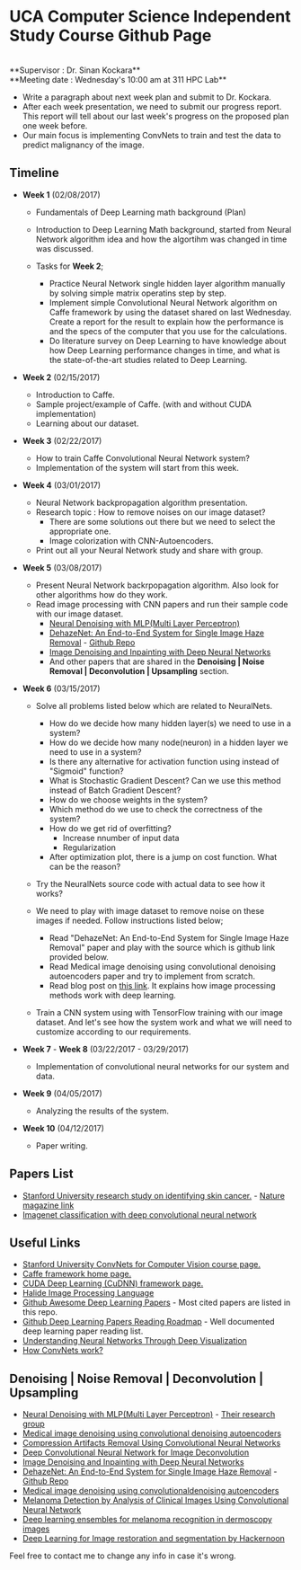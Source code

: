 # UCA Computer Science Independent Study Course Github Page
<br>
**Supervisor : Dr. Sinan Kockara**
<br>
**Meeting date : Wednesday's 10:00 am at 311 HPC Lab**

 - Write a paragraph about next week plan and submit to Dr. Kockara.
 - After each week presentation, we need to submit our progress report. This report will tell about our last week's progress on the proposed plan one week before.
 - Our main focus is implementing ConvNets to train and test the data to predict malignancy of the image.


 ## Timeline


 - **Week 1** (02/08/2017)
	- Fundamentals of Deep Learning math background (Plan)

	- Introduction to Deep Learning Math background, started from Neural Network algorithm idea and how the algortihm was changed in time was discussed.
	- Tasks for **Week 2**;
		- Practice Neural Network single hidden layer algorithm manually by solving simple matrix operatins step by step.
		- Implement simple Convolutional Neural Network algorithm on Caffe framework by using the dataset shared on last Wednesday. Create a report for the result to explain how the performance is and the specs of the computer that you use for the calculations.
		- Do literature survey on Deep Learning to have knowledge about how Deep Learning performance changes in time, and what is the state-of-the-art studies related to Deep Learning.

 - **Week 2** (02/15/2017)
	- Introduction to Caffe.
	- Sample project/example of Caffe. (with and without CUDA implementation)
	- Learning about our dataset.

 - **Week 3** (02/22/2017)
	- How to train Caffe Convolutional Neural Network system?
	- Implementation of the system will start from this week.

 - **Week 4** (03/01/2017)
	- Neural Network backpropagation algorithm presentation.
	- Research topic : How to remove noises on our image dataset?
		- There are some solutions out there but we need to select the appropriate one.
		- Image colorization with CNN-Autoencoders.
	- Print out all your Neural Network study and share with group.

 - **Week 5** (03/08/2017)
	- Present Neural Network backrpopagation algorithm. Also look for other algorithms how do they work.
	- Read image processing with CNN papers and run their sample code with our image dataset.
		- [Neural Denoising with MLP(Multi Layer Perceptron)](http://webdav.is.mpg.de/pixel/files/neural_denoising/paper.pdf)
		- [DehazeNet: An End-to-End System for Single Image Haze Removal](https://arxiv.org/pdf/1601.07661.pdf) - [Github Repo](https://github.com/zlinker/DehazeNet)
		- [Image Denoising and Inpainting with Deep Neural Networks](https://papers.nips.cc/paper/4686-image-denoising-and-inpainting-with-deep-neural-networks.pdf)
		- And other papers that are shared in the **Denoising | Noise Removal | Deconvolution | Upsampling** section.

 - **Week 6** (03/15/2017)
 	- Solve all problems listed below which are related to NeuralNets.
 		- How do we decide how many hidden layer(s) we need to use in a system?
 		- How do we decide how many node(neuron) in a hidden layer we need to use in a system?
 		- Is there any alternative for activation function using instead of "Sigmoid" function?
 		- What is Stochastic Gradient Descent? Can we use this method instead of Batch Gradient Descent?
 		- How do we choose weights in the system?
 		- Which method do we use to check the correctness of the system?
 		- How do we get rid of overfitting?
 			- Increase nnumber of input data
 			- Regularization
 		- After optimization plot, there is a jump on cost function. What can be the reason?

 	- Try the NeuralNets source code with actual data to see how it works?
 	- We need to play with image dataset to remove noise on these images if needed. Follow instructions listed below;
 		- Read "DehazeNet: An End-to-End System for Single Image Haze Removal" paper and play with the source which is github link provided below.
 		- Read Medical image denoising using convolutional denoising autoencoders paper and try to implement from scratch.
 		- Read blog post on [this link](https://hackernoon.com/autoencoders-deep-learning-bits-1-11731e200694#.ykdao8jat). It explains how image processing methods work with deep learning.

 	- Train a CNN system using with TensorFlow training with our image dataset. And let's see how the system work and what we will need to customize according to our requirements.

 - **Week 7** - **Week 8** (03/22/2017 - 03/29/2017)
	- Implementation of convolutional neural networks for our system and data.

 - **Week 9** (04/05/2017)
	- Analyzing the results of the system.

 - **Week 10** (04/12/2017)
	- Paper writing.

 ## Papers List
 - [Stanford University research study on identifying skin cancer.](http://news.stanford.edu/2017/01/25/artificial-intelligence-used-identify-skin-cancer/) - [Nature magazine link](http://www.nature.com/nature/journal/v542/n7639/pdf/nature21056.pdf)
 - [Imagenet classification with deep convolutional neural network](http://papers.nips.cc/paper/4824-imagenet-classification-with-deep-convolutional-neural-networks.pdf)

 ## Useful Links
 - [Stanford University ConvNets for Computer Vision course page.](http://cs231n.stanford.edu/)
 - [Caffe framework home page.](http://caffe.berkeleyvision.org/)
 - [CUDA Deep Learning (CuDNN) framework page.](https://developer.nvidia.com/cudnn)
 - [Halide Image Processing Language](http://halide-lang.org/)
 - [Github Awesome Deep Learning Papers](https://github.com/terryum/awesome-deep-learning-papers) - Most cited papers are listed in this repo.
 - [Github Deep Learning Papers Reading Roadmap](https://github.com/songrotek/Deep-Learning-Papers-Reading-Roadmap) - Well documented deep learning paper reading list.
 - [Understanding Neural Networks Through Deep Visualization](https://arxiv.org/pdf/1506.06579.pdf)
 - [How ConvNets work?](http://cs231n.github.io/convolutional-networks/)


## Denoising | Noise Removal | Deconvolution | Upsampling
 - [Neural Denoising with MLP(Multi Layer Perceptron)](http://webdav.is.mpg.de/pixel/files/neural_denoising/paper.pdf) - [Their research group](http://people.tuebingen.mpg.de/burger/neural_denoising/)
 - [Medical image denoising using convolutional denoising autoencoders](https://arxiv.org/pdf/1608.04667.pdf)
 - [Compression Artifacts Removal Using Convolutional Neural Networks](https://arxiv.org/pdf/1605.00366.pdf)
 - [Deep Convolutional Neural Network for Image Deconvolution](https://papers.nips.cc/paper/5485-deep-convolutional-neural-network-for-image-deconvolution.pdf)
 - [Image Denoising and Inpainting with Deep Neural Networks](https://papers.nips.cc/paper/4686-image-denoising-and-inpainting-with-deep-neural-networks.pdf)
 - [DehazeNet: An End-to-End System for Single Image Haze Removal](https://arxiv.org/pdf/1601.07661.pdf) - [Github Repo](https://github.com/zlinker/DehazeNet)
 - [Medical image denoising using convolutionaldenoising autoencoders](https://www.researchgate.net/publication/306226599_Medical_image_denoising_using_convolutional_denoising_autoencoders)
 - [Melanoma Detection by Analysis of Clinical Images Using Convolutional Neural Network](https://www.researchgate.net/publication/308072516_Melanoma_Detection_by_Analysis_of_Clinical_Images_Using_Convolutional_Neural_Network)
 - [Deep learning ensembles for melanoma recognition in dermoscopy images](https://arxiv.org/pdf/1610.04662.pdf)
 - [Deep Learning for Image restoration and segmentation by Hackernoon](https://hackernoon.com/autoencoders-deep-learning-bits-1-11731e200694#.ykdao8jat)

Feel free to contact me to change any info in case it's wrong.
